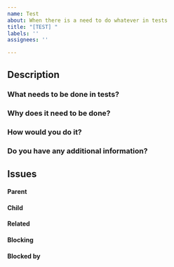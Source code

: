 ```yaml
---
name: Test
about: When there is a need to do whatever in tests
title: "[TEST] "
labels: ''
assignees: ''

---
```


## Description
<!--
In the questions below, please be as detailed as possible.
The more information you provide, the better for issue assignees.
-->

### What needs to be done in tests?
<!-- Provide detailed information about what needs to be done in tests. -->



### Why does it need to be done?
<!-- Provide reasons for doing it. -->



### How would you do it?
<!-- If you know how to do it or you have any suggestions or tips, please provide. -->


 
### Do you have any additional information?
<!-- If you have anything else related to the issue, please provide. -->



##  Issues
<!--
If it is possible, link issues via task lists sorted by issue numbers like:

- [ ] #1 [BUG] X is not working
- [ ] #2 [DESIGN] Design for X
-->

#### Parent



#### Child



#### Related



#### Blocking
<!-- This issue is blocking other issues. Once this issue is done, we can work on the other issues. -->



#### Blocked by
<!-- This issue is blocked by other issues. Once the other issues are done, we can work on this issue. -->
